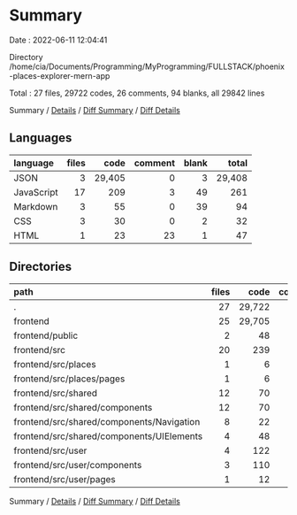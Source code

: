 # Summary

Date : 2022-06-11 12:04:41

Directory /home/cia/Documents/Programming/MyProgramming/FULLSTACK/phoenix-places-explorer-mern-app

Total : 27 files,  29722 codes, 26 comments, 94 blanks, all 29842 lines

Summary / [Details](details.md) / [Diff Summary](diff.md) / [Diff Details](diff-details.md)

## Languages
| language | files | code | comment | blank | total |
| :--- | ---: | ---: | ---: | ---: | ---: |
| JSON | 3 | 29,405 | 0 | 3 | 29,408 |
| JavaScript | 17 | 209 | 3 | 49 | 261 |
| Markdown | 3 | 55 | 0 | 39 | 94 |
| CSS | 3 | 30 | 0 | 2 | 32 |
| HTML | 1 | 23 | 23 | 1 | 47 |

## Directories
| path | files | code | comment | blank | total |
| :--- | ---: | ---: | ---: | ---: | ---: |
| . | 27 | 29,722 | 26 | 94 | 29,842 |
| frontend | 25 | 29,705 | 26 | 88 | 29,819 |
| frontend/public | 2 | 48 | 23 | 2 | 73 |
| frontend/src | 20 | 239 | 3 | 51 | 293 |
| frontend/src/places | 1 | 6 | 0 | 3 | 9 |
| frontend/src/places/pages | 1 | 6 | 0 | 3 | 9 |
| frontend/src/shared | 12 | 70 | 0 | 29 | 99 |
| frontend/src/shared/components | 12 | 70 | 0 | 29 | 99 |
| frontend/src/shared/components/Navigation | 8 | 22 | 0 | 19 | 41 |
| frontend/src/shared/components/UIElements | 4 | 48 | 0 | 10 | 58 |
| frontend/src/user | 4 | 122 | 0 | 13 | 135 |
| frontend/src/user/components | 3 | 110 | 0 | 11 | 121 |
| frontend/src/user/pages | 1 | 12 | 0 | 2 | 14 |

Summary / [Details](details.md) / [Diff Summary](diff.md) / [Diff Details](diff-details.md)